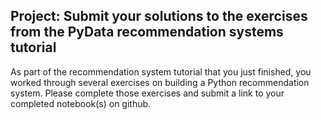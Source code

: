 ## Project: Submit your solutions to the exercises from the PyData recommendation systems tutorial
As part of the recommendation system tutorial that you just finished, you worked through several exercises on building a Python recommendation system. Please complete those exercises and submit a link to your completed notebook(s) on github.

